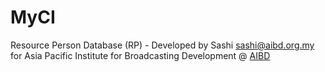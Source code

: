 # MyCI
Resource Person Database (RP) - Developed by Sashi sashi@aibd.org.my for Asia Pacific Institute for Broadcasting Development @ [AIBD](http://www.aibd.org.my/)
